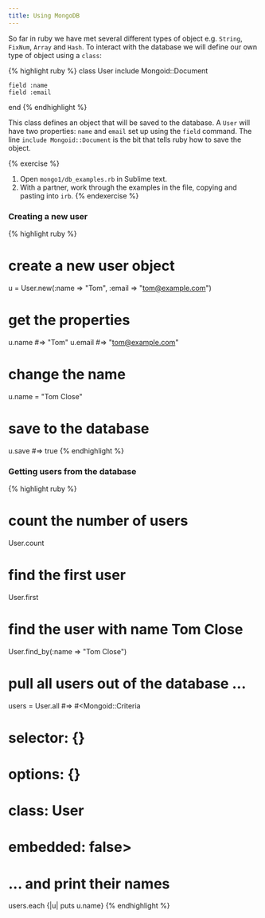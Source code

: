 ```yaml
---
title: Using MongoDB
---
```


So far in ruby we have met several different types of object e.g. `String`, `FixNum`, `Array` and `Hash`. To interact with the database we will define our own type of object using a `class`:

{% highlight ruby %}
class User
    include Mongoid::Document

    field :name
    field :email
end
{% endhighlight %}

This class defines an object that will be saved to the database. A `User` will have two properties: `name` and `email` set up using the `field` command. The line `include Mongoid::Document` is the bit that tells ruby how to save the object.

{% exercise %}
1. Open `mongo1/db_examples.rb` in Sublime text.
2. With a partner, work through the examples in the file, copying and pasting into `irb`.
{% endexercise %}


### Creating a new user

{% highlight ruby %}
# create a new user object
u = User.new(:name => "Tom", :email => "tom@example.com")

# get the properties
u.name #=> "Tom"
u.email #=> "tom@example.com"

# change the name
u.name = "Tom Close"

# save to the database
u.save #=> true
{% endhighlight %}

### Getting users from the database

{% highlight ruby %}
# count the number of users
User.count

# find the first user
User.first

# find the user with name Tom Close
User.find_by(:name => "Tom Close")

# pull all users out of the database ...
users = User.all
#=> #<Mongoid::Criteria
#  selector: {}
#  options:  {}
#  class:    User
#  embedded: false>

# ... and print their names
users.each {|u| puts u.name}
{% endhighlight %}